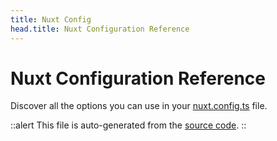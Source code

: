 ```yaml
---
title: Nuxt Config
head.title: Nuxt Configuration Reference
---
```


# Nuxt Configuration Reference

Discover all the options you can use in your [nuxt.config.ts](/docs/guide/directory-structure/nuxt.config) file.

::alert
This file is auto-generated from the [source code](https://github.com/nuxt/nuxt/tree/main/packages/schema/src/config).
::

<!-- GENERATED_CONFIG_DOCS -->

